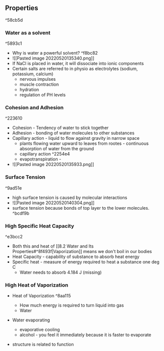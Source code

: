 ## Properties

^58cb5d

### Water as a solvent

^5893c1

- Why is water a powerful solvent? ^f8bc82
- ![[Pasted image 20220520135340.png]]
- If NaCl is placed in water, it will dissociate into ionic components
- Certain salts are referred to in physio as electrolytes (sodium, potassium, calcium)
	- nervous impulses
	- muscle contraction
	- hydration 
	- regulation of PH levels

### Cohesion and Adhesion

^223610

- Cohesion - Tendency of water to stick together
- Adhesion - bonding of water molecules to other substances
- Capillary action - liquid to flow against gravity in narrow space
	- plants flowing water upward to leaves from rootes - continuous absorption of water from the ground
	- capillary action ^2254e4
	- evapotranspiration -
- ![[Pasted image 20220520135933.png]]

### Surface Tension

^9ad51e

- high surface tension is caused by molecular interactions
- ![[Pasted image 20220520140304.png]]
- surface tension because bonds of top layer to the lower molecules.  ^bcdf9b

### High Specific Heat Capacity

^e3bcc2

- Both this and heat of [[8.2 Water and Its Properties#^8f493f|Vaporization]] means we don't boil in our bodies
- Heat Capacity - capability of substance to absorb heat energy
- Specific heat - measure of energy required to heat a substance one deg C
	- Water needs to absorb 4.184 J (missing)
### High Heat of Vaporization
- Heat of Vaporization ^8aa115
	- How much energy is required to turn liquid into gas
	- Water 

- Water evaporating
	- evaporative cooling
	- alcohol - you feel it immediately because it is faster to evaporate

- structure is related to function

